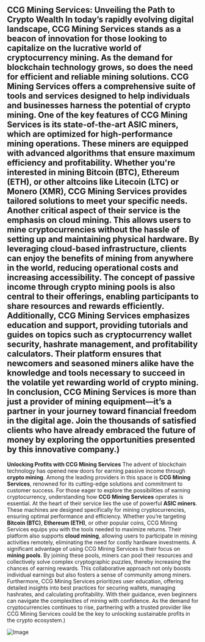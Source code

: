 **CCG Mining Services: Unveiling the Path to Crypto Wealth**
In today’s rapidly evolving digital landscape, **CCG Mining Services** stands as a beacon of innovation for those looking to capitalize on the lucrative world of cryptocurrency mining. As the demand for blockchain technology grows, so does the need for efficient and reliable mining solutions. CCG Mining Services offers a comprehensive suite of tools and services designed to help individuals and businesses harness the potential of crypto mining.
One of the key features of CCG Mining Services is its state-of-the-art **ASIC miners**, which are optimized for high-performance mining operations. These miners are equipped with advanced algorithms that ensure maximum efficiency and profitability. Whether you're interested in mining Bitcoin (BTC), Ethereum (ETH), or other altcoins like Litecoin (LTC) or Monero (XMR), CCG Mining Services provides tailored solutions to meet your specific needs.
Another critical aspect of their service is the emphasis on **cloud mining**. This allows users to mine cryptocurrencies without the hassle of setting up and maintaining physical hardware. By leveraging cloud-based infrastructure, clients can enjoy the benefits of mining from anywhere in the world, reducing operational costs and increasing accessibility. The concept of passive income through **crypto mining pools** is also central to their offerings, enabling participants to share resources and rewards efficiently.
Additionally, CCG Mining Services emphasizes education and support, providing tutorials and guides on topics such as **cryptocurrency wallet security**, **hashrate management**, and **profitability calculators**. Their platform ensures that newcomers and seasoned miners alike have the knowledge and tools necessary to succeed in the volatile yet rewarding world of crypto mining.
In conclusion, CCG Mining Services is more than just a provider of mining equipment—it’s a partner in your journey toward financial freedom in the digital age. Join the thousands of satisfied clients who have already embraced the future of money by exploring the opportunities presented by this innovative company.)
---
**Unlocking Profits with CCG Mining Services**
The advent of blockchain technology has opened new doors for earning passive income through **crypto mining**. Among the leading providers in this space is **CCG Mining Services**, renowned for its cutting-edge solutions and commitment to customer success. For those eager to explore the possibilities of earning cryptocurrency, understanding how **CCG Mining Services** operates is essential.
At the heart of their service lies the use of powerful **ASIC miners**. These machines are designed specifically for mining cryptocurrencies, ensuring optimal performance and efficiency. Whether you’re targeting **Bitcoin (BTC)**, **Ethereum (ETH)**, or other popular coins, CCG Mining Services equips you with the tools needed to maximize returns. Their platform also supports **cloud mining**, allowing users to participate in mining activities remotely, eliminating the need for costly hardware investments.
A significant advantage of using CCG Mining Services is their focus on **mining pools**. By joining these pools, miners can pool their resources and collectively solve complex cryptographic puzzles, thereby increasing the chances of earning rewards. This collaborative approach not only boosts individual earnings but also fosters a sense of community among miners.
Furthermore, CCG Mining Services prioritizes user education, offering detailed insights into best practices for securing wallets, managing hashrates, and calculating profitability. With their guidance, even beginners can navigate the complexities of mining with confidence. As the demand for cryptocurrencies continues to rise, partnering with a trusted provider like CCG Mining Services could be the key to unlocking sustainable profits in the crypto ecosystem.)


![Image](https://github.com/user-attachments/assets/4a25d116-2220-4385-b08e-f287af8fcbc4)